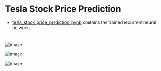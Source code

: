 # Tesla Stock Price Prediction
- [tesla_stock_price_prediction.ipynb](tesla_stock_price_prediction.ipynb) contains the trained recurrent neural network.
#
![image](https://github.com/user-attachments/assets/c4dc69c1-131e-4b20-8d8c-48c0d7ec8f4e)

![image](https://github.com/user-attachments/assets/44966886-17a2-4a86-a05f-ccc5bbd6109a)

![image](https://github.com/user-attachments/assets/5236928c-172c-4a17-9d3b-be1d24698cd0)
